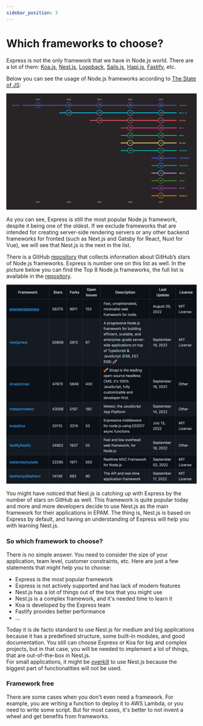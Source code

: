 ```yaml
---
sidebar_position: 3
---
```


# Which frameworks to choose?
Express is not the only framework that we have in Node.js world. There are a lot of them: [Koa.js](https://koajs.com/), [Nest.js](https://nestjs.com/), [Loopback](https://loopback.io/), [Sails.js](https://sailsjs.com/), [Hapi.js](https://hapi.dev/), [Fastify](https://www.fastify.io/), etc.

Below you can see the usage of Node.js frameworks according to [The State of JS](https://2021.stateofjs.com/en-US/):

![State of JS](img/state-of-JS.png)

As you can see, Express is still the most popular Node.js framework, despite it being one of the oldest. If we exclude frameworks that are intended for creating server-side rendering servers or any other backend frameworks for fronted (such as Next.js and Gatsby for React, Nuxt for Vue), we will see that Nest.js is the next in the list.

There is a GitHub [repository](https://github.com/VanoDevium/node-framework-stars) that collects information about GitHub’s stars of Node.js frameworks. Express is number one on this list as well. In the picture below you can find the Top 8 Node.js frameworks, the full list is available in the [repository](https://github.com/VanoDevium/node-framework-stars).

![GitHub Framework Stars](img/github-framework-stars.png)

You might have noticed that Nest.js is catching up with Express by the number of stars on GitHub as well. This framework is quite popular today and more and more developers decide to use Nest.js as the main framework for their applications in EPAM. The thing is, Nest.js is based on Express by default, and having an understanding of Express will help you with learning Nest.js.

### So which framework to choose?

There is no simple answer. You need to consider the size of your application, team level, customer constraints, etc. Here are just a few statements that might help you to choose:

- Express is the most popular framework
- Express is not actively supported and has lack of modern features 
- Nest.js has a lot of things out of the box that you might use
- Nest.js is a complex framework, and it's needed time to learn it
- Koa is developed by the Express team
- Fastify provides better performance
- ...

Today it is de facto standard to use Nest.js for medium and big applications because it has a predefined structure, some built-in modules, and good documentation. You still can choose Express or Koa for big and complex projects, but in that case, you will be needed to implement a lot of things, that are out-of-the-box in Nest.js.    
For small applications, it might be [overkill](https://dictionary.cambridge.org/dictionary/english/overkill) to use Nest.js because the biggest part of functionalities will not be used. 

### Framework free

There are some cases when you don't even need a framework. For example, you are writing a function to deploy it to AWS Lambda, or you need to write some script. But for most cases, it's better to not invent a wheel and get benefits from frameworks. 

